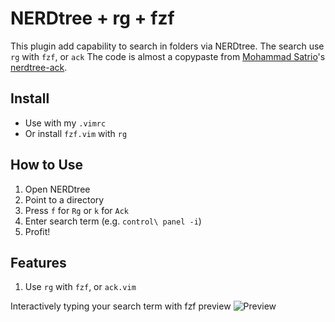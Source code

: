 # NERDtree + rg + fzf

This plugin add capability to search in folders via NERDtree. The search use `rg` with `fzf`, or `ack`
The code is almost a copypaste from [Mohammad Satrio](https://github.com/tyok)'s [nerdtree-ack](https://github.com/tyok/nerdtree-ack).

## Install

* Use with my `.vimrc`
* Or install `fzf.vim` with `rg`

## How to Use

1. Open NERDtree
1. Point to a directory
1. Press `f` for `Rg` or `k` for `Ack`
1. Enter search term (e.g. `control\ panel -i`)
1. Profit!

## Features

1. Use `rg` with `fzf`, or `ack.vim`

Interactively typing your search term with fzf preview
![Preview](https://i.imgur.com/jY5LCh5.gif)
